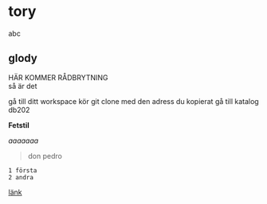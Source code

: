 # tory
abc

## glody

 HÄR KOMMER RÅDBRYTNING  
 så är det

 gå till ditt workspace
kör git clone med den adress du kopierat
gå till katalog db202

**Fetstil**

*aaaaaaa*

 > don pedro

 ```
 1 första
 2 andra

 ```
[länk](file:///C:/Users/glody/Downloads/LABB1%20(4).pdf)

